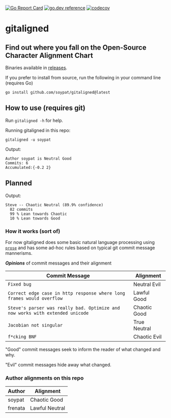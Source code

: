 [![Go Report Card](https://goreportcard.com/badge/github.com/soypat/gitaligned)](https://goreportcard.com/report/github.com/soypat/gitaligned)
[![go.dev reference](https://pkg.go.dev/badge/github.com/soypat/gitaligned)](https://pkg.go.dev/github.com/soypat/gitaligned)
[![codecov](https://codecov.io/gh/soypat/gitaligned/branch/main/graph/badge.svg)](https://codecov.io/gh/soypat/gitaligned/branch/main)


# gitaligned
Find out where you fall on the Open-Source Character Alignment Chart
---

Binaries available in [releases](https://github.com/soypat/gitaligned/releases).

If you prefer to install from source, run the following in your command line (requires Go)
```
go install github.com/soypat/gitaligned@latest
```

## How to use (requires git)
Run `gitaligned -h` for help.

Running gitaligned in this repo:
```
gitaligned -u soypat
```

Output:
```
Author soypat is Neutral Good
Commits: 6
Accumulated:{-0.2 2}
```



## Planned

Output:
```
Steve -- Chaotic Neutral (89.9% confidence)
  82 commits
  99 % Lean towards Chaotic
  10 % Lean towards Good
```

### How it works (sort of)

For now gitaligned does some basic natural language processing using [`prose`](https://github.com/jdkato/prose) and has some ad-hoc rules based on typical git commit message mannerisms.

***Opinions*** of commit messages and their alignment

| Commit Message | Alignment |
|---|---|
| `Fixed bug`  |   Neutral Evil  |
|`Correct edge case in http response where long frames would overflow` | Lawful Good |
| `Steve's parser was really bad. Optimize and now works with extended unicode` | Chaotic Good |
| `Jacobian not singular` | True Neutral |
| `f*cking BNF` | Chaotic Evil |

"Good" commit messages seek to inform the reader of what changed and why.

"Evil" commit messages hide away what changed.


### Author alignments on this repo

| Author | Alignment |
|--------|-----------|
| soypat | Chaotic Good |
| frenata | Lawful Neutral | 
